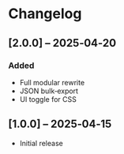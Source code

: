 # Changelog

## [2.0.0] – 2025‑04‑20
### Added
- Full modular rewrite
- JSON bulk‑export
- UI toggle for CSS

## [1.0.0] – 2025‑04‑15
- Initial release
